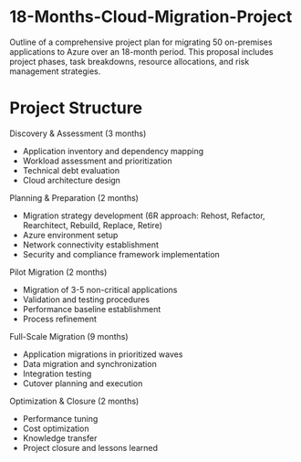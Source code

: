 # 18-Months-Cloud-Migration-Project
Outline of a comprehensive project plan for migrating 50 on-premises applications to Azure over an 18-month period. 
This proposal includes project phases, task breakdowns, resource allocations, and risk management strategies.

# Project Structure

Discovery & Assessment (3 months)

  -   Application inventory and dependency mapping
- Workload assessment and prioritization
- Technical debt evaluation
- Cloud architecture design


Planning & Preparation (2 months)

- Migration strategy development (6R approach: Rehost, Refactor, Rearchitect, Rebuild, Replace, Retire)
- Azure environment setup
- Network connectivity establishment
- Security and compliance framework implementation


Pilot Migration (2 months)

- Migration of 3-5 non-critical applications
- Validation and testing procedures
- Performance baseline establishment
- Process refinement


Full-Scale Migration (9 months)

- Application migrations in prioritized waves
- Data migration and synchronization
- Integration testing
- Cutover planning and execution


Optimization & Closure (2 months)

- Performance tuning
- Cost optimization
- Knowledge transfer
- Project closure and lessons learned




